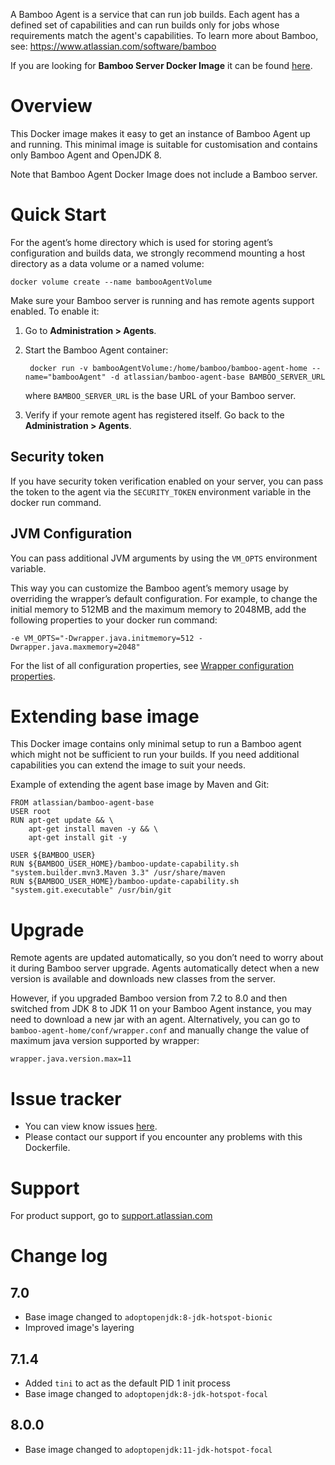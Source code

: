 A Bamboo Agent is a service that can run job builds. Each agent has a defined set of capabilities and can run builds only for jobs whose requirements match the agent's capabilities.
To learn more about Bamboo, see: https://www.atlassian.com/software/bamboo

If you are looking for **Bamboo Server Docker Image** it can be found [here](https://hub.docker.com/r/atlassian/bamboo-server/).

# Overview

This Docker image makes it easy to get an instance of Bamboo Agent up and running. This minimal image is suitable for customisation and contains only Bamboo Agent and OpenJDK 8.

Note that Bamboo Agent Docker Image does not include a Bamboo server.

# Quick Start

For the agent’s home directory which is used for storing agent’s configuration and builds data, we strongly recommend mounting a host directory as a data volume or a named volume:

    docker volume create --name bambooAgentVolume

Make sure your Bamboo server is running and has remote agents support enabled. To enable it:

1. Go to **Administration > Agents**.
2. Start the Bamboo Agent container:

        docker run -v bambooAgentVolume:/home/bamboo/bamboo-agent-home --name="bambooAgent" -d atlassian/bamboo-agent-base BAMBOO_SERVER_URL

    where `BAMBOO_SERVER_URL` is the base URL of your Bamboo server.

3. Verify if your remote agent has registered itself. Go back to the **Administration > Agents**.

## Security token

If you have security token verification enabled on your server, you can pass the token to the agent via the `SECURITY_TOKEN` environment variable in the docker run command.

## JVM Configuration

You can pass additional JVM arguments by using the `VM_OPTS` environment variable.

This way you can customize the Bamboo agent’s memory usage by overriding the wrapper’s default configuration. For example, to change the initial memory to 512MB and the maximum memory to 2048MB, add the following properties to your docker run command:

`-e VM_OPTS="-Dwrapper.java.initmemory=512 -Dwrapper.java.maxmemory=2048"`

For the list of all configuration properties, see [Wrapper configuration properties](https://wrapper.tanukisoftware.com/doc/english/properties.html).

# Extending base image

This Docker image contains only minimal setup to run a Bamboo agent which might not be sufficient to run your builds. If you need additional capabilities you can extend the image to suit your needs.

Example of extending the agent base image by Maven and Git:

    FROM atlassian/bamboo-agent-base
    USER root
    RUN apt-get update && \
        apt-get install maven -y && \
        apt-get install git -y
        
    USER ${BAMBOO_USER}
    RUN ${BAMBOO_USER_HOME}/bamboo-update-capability.sh "system.builder.mvn3.Maven 3.3" /usr/share/maven
    RUN ${BAMBOO_USER_HOME}/bamboo-update-capability.sh "system.git.executable" /usr/bin/git

# Upgrade

Remote agents are updated automatically, so you don’t need to worry about it during Bamboo server upgrade. Agents automatically detect when a new version is available and downloads new classes from the server. 

However, if you upgraded Bamboo version from 7.2 to 8.0 and then switched from JDK 8 to JDK 11 on your Bamboo Agent instance, you may need to download a new jar with an agent. Alternatively, you can go to `bamboo-agent-home/conf/wrapper.conf` and manually change the value of maximum java version supported by wrapper:

    wrapper.java.version.max=11

# Issue tracker

* You can view know issues [here](https://jira.atlassian.com/projects/BAM/issues/filter=allissues).
* Please contact our support if you encounter any problems with this Dockerfile.

# Support

For product support, go to [support.atlassian.com](https://support.atlassian.com/)

# Change log

## 7.0

* Base image changed to `adoptopenjdk:8-jdk-hotspot-bionic`
* Improved image's layering

## 7.1.4

* Added `tini` to act as the default PID 1 init process
* Base image changed to `adoptopenjdk:8-jdk-hotspot-focal`

## 8.0.0
* Base image changed to `adoptopenjdk:11-jdk-hotspot-focal`
